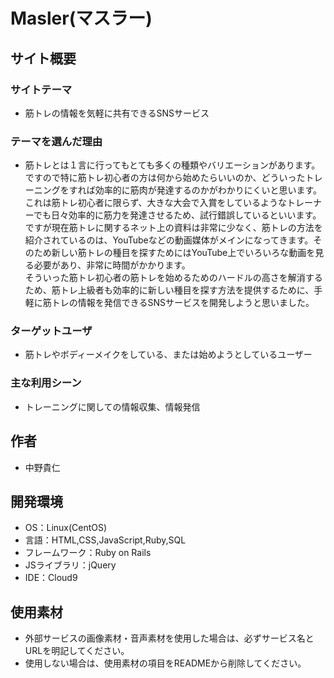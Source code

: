 # Masler(マスラー)

## サイト概要
### サイトテーマ
- 筋トレの情報を気軽に共有できるSNSサービス

### テーマを選んだ理由
- 筋トレとは１言に行ってもとても多くの種類やバリエーションがあります。ですので特に筋トレ初心者の方は何から始めたらいいのか、どういったトレーニングをすれば効率的に筋肉が発達するのかがわかりにくいと思います。  
これは筋トレ初心者に限らず、大きな大会で入賞をしているようなトレーナーでも日々効率的に筋力を発達させるため、試行錯誤しているといいます。  
ですが現在筋トレに関するネット上の資料は非常に少なく、筋トレの方法を紹介されているのは、YouTubeなどの動画媒体がメインになってきます。そのため新しい筋トレの種目を探すためにはYouTube上でいろいろな動画を見る必要があり、非常に時間がかかります。  
そういった筋トレ初心者の筋トレを始めるためのハードルの高さを解消するため、筋トレ上級者も効率的に新しい種目を探す方法を提供するために、手軽に筋トレの情報を発信できるSNSサービスを開発しようと思いました。

### ターゲットユーザ
- 筋トレやボディーメイクをしている、または始めようとしているユーザー

### 主な利用シーン
- トレーニングに関しての情報収集、情報発信

## 作者
- 中野貴仁

## 開発環境
- OS：Linux(CentOS)
- 言語：HTML,CSS,JavaScript,Ruby,SQL
- フレームワーク：Ruby on Rails
- JSライブラリ：jQuery
- IDE：Cloud9

## 使用素材
- 外部サービスの画像素材・音声素材を使用した場合は、必ずサービス名とURLを明記してください。
- 使用しない場合は、使用素材の項目をREADMEから削除してください。
